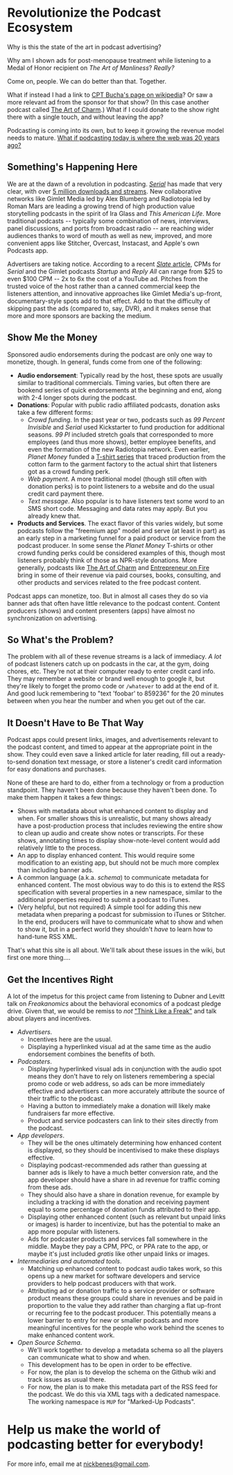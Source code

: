 Revolutionize the Podcast Ecosystem
===================================

Why is this the state of the art in podcast advertising?

Why am I shown ads for post-menopause treatment while listening to a Medal of Honor recipient on *The Art of Manliness*? *Really?*

Come on, people. We can do better than that. Together.

What if instead I had a link to [CPT Bucha's page on wikipedia](http://en.wikipedia.org/wiki/Paul_Bucha)? Or saw a more relevant ad from the sponsor for that show? (In this case another podcast called [The Art of Charm](http://artofcharmpodcast.com).) What if I could donate to the show right there with a single touch, and without leaving the app?

Podcasting is coming into its own, but to keep it growing the revenue model needs to mature. [What if podcasting today is where the web was 20 years ago?](http://www.internethistorypodcast.com/2014/10/the-webs-first-banner-ads/)

Something's Happening Here
--------------------------
We are at the dawn of a revolution in podcasting. [*Serial*](http://serialpodcast.org/) has made that very clear, with over [5 million downloads and streams](http://www.theguardian.com/technology/2014/nov/18/serial-podcast-itunes-apple-downloads-streams). New collaborative networks like Gimlet Media led by Alex Blumberg and Radiotopia led by Roman Mars are leading a growing trend of high production value storytelling podcasts in the spirit of Ira Glass and *This American Life*. More traditional podcasts -- typically some combination of news, interviews, panel discussions, and ports from broadcast radio -- are reaching wider audiences thanks to word of mouth as well as new, improved, and more convenient apps like Stitcher, Overcast, Instacast, and Apple's own Podcasts app.

Advertisers are taking notice. According to a recent [*Slate* article](http://www.slate.com/articles/business/ten_years_in_your_ears/2014/12/podcast_advertising_how_serial_and_other_shows_benefit_from_their_rambling.2.html), CPMs for *Serial* and the Gimlet podcasts *Startup* and *Reply All* can range from $25 to even $100 CPM -- 2x to 6x the cost of a YouTube ad. Pitches from the trusted voice of the host rather than a canned commercial keep the listeners attention, and innovative approaches like Gimlet Media's up-front, documentary-style spots add to that effect. Add to that the difficulty of skipping past the ads (compared to, say, DVR), and it makes sense that more and more sponsors are backing the medium.

Show Me the Money
-----------------
Sponsored audio endorsements during the podcast are only one way to monetize, though. In general, funds come from one of the following:
- **Audio endorsement**: Typically read by the host, these spots are usually similar to traditional commercials. Timing varies, but often there are bookend series of quick endorsements at the beginning and end, along with 2-4 longer spots during the podcast.
- **Donations**: Popular with public radio affiliated podcasts, donation asks take a few different forms:
  - *Crowd funding*. In the past year or two, podcasts such as *99 Percent Invisible* and *Serial* used Kickstarter to fund production for additional seasons. *99 PI* included stretch goals that corresponded to more employees (and thus more shows), better employee benefits, and even the formation of the new Radiotopia network. Even earlier, *Planet Money* funded a [T-shirt series](http://apps.npr.org/tshirt/#/title) that traced production from the cotton farm to the garment factory to the actual shirt that listeners got as a crowd funding perk.
  - *Web payment*. A more traditional model (though still often with donation perks) is to point listeners to a website and do the usual credit card payment there.
  - *Text message*. Also popular is to have listeners text some word to an SMS short code. Messaging and data rates may apply. But you already knew that.
- **Products and Services**. The exact flavor of this varies widely, but some podcasts follow the "freemium app" model and serve (at least in part) as an early step in a marketing funnel for a paid product or service from the podcast producer. In some sense the *Planet Money* T-shirts or other crowd funding perks could be considered examples of this, though most listeners probably think of those as NPR-style donations. More generally, podcasts like [The Art of Charm](http://artofcharmpodcast.com) and [Entrepreneur on Fire](http://www.entrepreneuronfire.com/) bring in some of their revenue via paid courses, books, consulting, and other products and services related to the free podcast content.

Podcast apps can monetize, too. But in almost all cases they do so via banner ads that often have little relevance to the podcast content. Content producers (shows) and content presenters (apps) have almost no synchronization on advertising.

So What's the Problem?
----------------------
The problem with all of these revenue streams is a lack of immediacy. *A lot* of podcast listeners catch up on podcasts in the car, at the gym, doing chores, etc. They're not at their computer ready to enter credit card info. They may remember a website or brand well enough to google it, but they're likely to forget the promo code or `/whatever` to add at the end of it. And good luck remembering to "text 'foobar' to 859236" for the 20 minutes between when you hear the number and when you get out of the car.

It Doesn't Have to Be That Way
------------------------------
Podcast apps could present links, images, and advertisements relevant to the podcast content, and timed to appear at the appropriate point in the show. They could even save a linked article for later reading, fill out a ready-to-send donation text message, or store a listener's credit card information for easy donations and purchases.

None of these are hard to do, either from a technology or from a production standpoint. They haven't been done because they haven't been done. To make them happen it takes a few things:
- Shows with metadata about what enhanced content to display and when. For smaller shows this is unrealistic, but many shows already have a post-production process that includes reviewing the entire show to clean up audio and create show notes or transcripts. For these shows, annotating times to display show-note-level content would add relatively little to the process.
- An app to display enhanced content. This would require some modification to an existing app, but should not be much more complex than including banner ads.
- A common language (a.k.a. *schema*) to communicate metadata for enhanced content. The most obvious way to do this is to extend the RSS specification with several properties in a new namespace, similar to the additional properties required to submit a podcast to iTunes.
- (Very helpful, but not required) A simple tool for adding this new metadata when preparing a podcast for submission to iTunes or Stitcher. In the end, producers will have to communicate what to show and when to show it, but in a perfect world they shouldn't _have_ to learn how to hand-tune RSS XML.

That's what this site is all about. We'll talk about these issues in the wiki, but first one more thing....

Get the Incentives Right
------------------------
A lot of the impetus for this project came from listening to Dubner and Levitt talk on *Freakanomics* about the behavioral economics of a podcast pledge drive. Given that, we would be remiss to _not_ ["Think Like a Freak"]() and talk about players and incentives.
- *Advertisers*. 
  - Incentives here are the usual. 
  - Displaying a hyperlinked visual ad at the same time as the audio endorsement combines the benefits of both.
- *Podcasters*. 
  - Displaying hyperlinked visual ads in conjunction with the audio spot means they don't have to rely on listeners remembering a special promo code or web address, so ads can be more immediately effective and advertisers can more accurately attribute the source of their traffic to the podcast. 
  - Having a button to immediately make a donation will likely make fundraisers far more effective. 
  - Product and service podcasters can link to their sites directly from the podcast.
- *App developers*. 
  - They will be the ones ultimately determining how enhanced content is displayed, so they should be incentivised to make these displays effective. 
  - Displaying podcast-recommended ads rather than guessing at banner ads is likely to have a much better conversion rate, and the app developer should have a share in ad revenue for traffic coming from these ads. 
  - They should also have a share in donation revenue, for example by including a tracking id with the donation and receiving payment equal to some percentage of donation funds attributed to their app. 
  - Displaying other enhanced content (such as relevant but unpaid links or images) is harder to incentivize, but has the potential to make an app more popular with listeners. 
  - Ads for podcaster products and services fall somewhere in the middle. Maybe they pay a CPM, PPC, or PPA rate to the app, or maybe it's just included _gratis_ like other unpaid links or images.
- *Intermediaries and automated tools*.
  - Matching up enhanced content to podcast audio takes work, so this opens up a new market for software developers and service providers to help podcast producers with that work.
  - Attributing ad or donation traffic to a service provider or software product means these groups could share in revenues and be paid in proportion to the value they add rather than charging a flat up-front or recurring fee to the podcast producer. This potentially means a lower barrier to entry for new or smaller podcasts and more meaningful incentives for the people who work behind the scenes to make enhanced content work.
- *Open Source Schema*.
  - We'll work together to develop a metadata schema so all the players can communicate what to show and when.
  - This development has to be open in order to be effective.
  - For now, the plan is to develop the schema on the Github wiki and track issues as usual there.
  - For now, the plan is to make this metadata part of the RSS feed for the podcast. We do this via XML tags with a dedicated namespace. The working namespace is `MUP` for "Marked-Up Podcasts".

Help us make the world of podcasting better for everybody!
==========================================================
For more info, email me at nickbenes@gmail.com.
